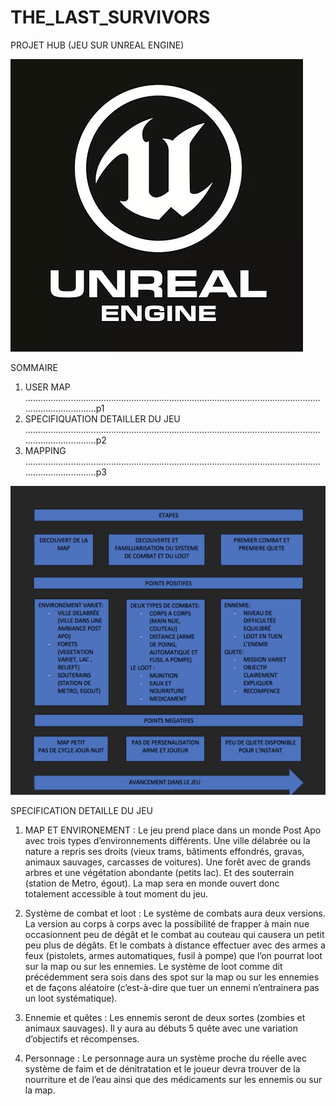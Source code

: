 # THE_LAST_SURVIVORS

PROJET HUB (JEU SUR UNREAL ENGINE)

<img src="/for_README/unreal-engine-4-logo.jpg" alt="My cool logo"/>                                                          

SOMMAIRE

1.	USER MAP
……………………………………………………………………………………………………………………………….p1
2.	SPECIFIQUATION DETAILLER DU JEU
……………………………………………………………………………………………………………………………….p2
3.	MAPPING
……………………………………………………………………………………………………………………………….p3

<img src="/for_README/Capture d’écran 2021-10-14 à 11.19.56.png" alt="My cool logo"/>

SPECIFICATION DETAILLE DU JEU

1.	MAP ET ENVIRONEMENT :
Le jeu prend place dans un monde Post Apo avec trois types d’environnements différents. Une ville délabrée ou la nature a repris ses droits (vieux trams, bâtiments effondrés, gravas, animaux sauvages, carcasses de voitures). Une forêt avec de grands arbres et une végétation abondante (petits lac).  Et des souterrain (station de Metro, égout). La map sera en monde ouvert donc totalement accessible à tout moment du jeu.

2.	Système de combat et loot :
Le système de combats aura deux versions. La version au corps à corps avec la possibilité de frapper à main nue occasionnent peu de dégât et le combat au couteau qui causera un petit peu plus de dégâts. Et le combats à distance effectuer avec des armes a feux (pistolets, armes automatiques, fusil à pompe) que l’on pourrat loot sur la map ou sur les ennemies. Le système de loot comme dit précédemment sera sois dans des spot sur la map ou sur les ennemies et de façons aléatoire (c’est-à-dire que tuer un ennemi n’entrainera pas un loot systématique).

3.	Ennemie et quêtes :
Les ennemis seront de deux sortes (zombies et animaux sauvages). Il y aura au débuts 5 quête avec une variation d’objectifs et récompenses.

4.	Personnage :
Le personnage aura un système proche du réelle avec système de faim et de dénitratation et le joueur devra trouver de la nourriture et de l’eau ainsi que des médicaments sur les ennemis ou sur la map.
